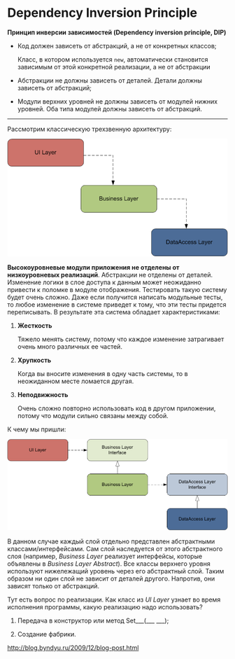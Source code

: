 # Dependency Inversion Principle

**Принцип инверсии зависимостей (Dependency inversion principle, DIP)**

- Код должен зависеть от абстракций, а не от конкретных классов; 

  Класс, в котором используется `new`, автоматически становится зависимым от этой конкретной реализации, а не от абстракции

- Абстракции не должны зависеть от деталей. Детали должны зависеть от абстракций;

- Модули верхних уровней не должны зависеть от модулей нижних уровней. Оба типа модулей должны зависеть от абстракций.
***

Рассмотрим классическую трехзвенную архитектуру:

![UML](/src/AdditionalDocs/uml/SOLID/DIP/noDIP.png)

**Высокоуровневые модули приложения не отделены от низкоуровневых реализаций**. Абстракции не отделены от деталей. Изменение логики в слое доступа к данным может неожиданно привести к поломке в модуле отображения. Тестировать такую систему будет очень сложно. Даже если получится написать модульные тесты, то любое изменение в системе приведет к тому, что эти тесты придется переписывать. В результате эта система обладает характеристиками:

1. **Жесткость**

     Тяжело менять систему, потому что каждое изменение затрагивает очень много различных ее частей.

2. **Хрупкость**

      Когда вы вносите изменения в одну часть системы, то в неожиданном месте ломается другая.

3. **Неподвижность**

      Очень сложно повторно использовать код в другом приложении, потому что модули сильно связаны между собой.

К чему мы пришли:

![UML](/src/AdditionalDocs/uml/SOLID/DIP/DIP.png)

В данном случае каждый слой отдельно представлен абстрактными классами/интерфейсами. Сам слой наследуется от этого абстрактного слоя (например, *Business Layer* реализует интерфейсы, которые объявлены в *Business Layer Abstract*). Все классы верхнего уровня используют нижележащий уровень через его абстрактный слой. Таким образом ни один слой не зависит от деталей другого. Напротив, они зависят только от абстракций.

Тут есть вопрос по реализации. Как класс из *UI Layer* узнает во время исполнения программы, какую реализацию надо использовать? 

1. Передача в конструктор или метод Set___(___ ___);

2. Создание фабрики.

<http://blog.byndyu.ru/2009/12/blog-post.html>